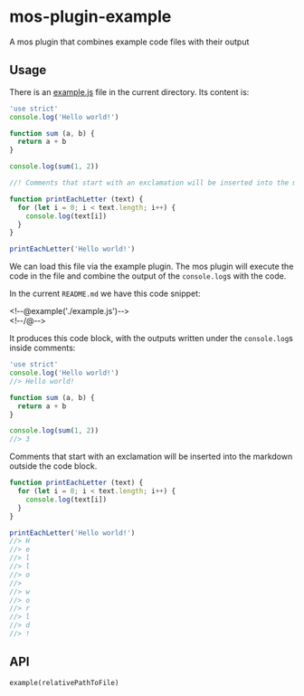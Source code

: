 # mos-plugin-example

A mos plugin that combines example code files with their output


## Usage

There is an [example.js](./example.js) file in the current directory. Its content is:

``` js
'use strict'
console.log('Hello world!')

function sum (a, b) {
  return a + b
}

console.log(sum(1, 2))

//! Comments that start with an exclamation will be inserted into the markdown outside the code block.

function printEachLetter (text) {
  for (let i = 0; i < text.length; i++) {
    console.log(text[i])
  }
}

printEachLetter('Hello world!')
```

We can load this file via the example plugin. The mos plugin will execute the code in the file and combine the output of the `console.log`s with the code.

In the current `README.md` we have this code snippet:

<!&dash;-@example('./example.js')-&dash;>
<br>
<!&dash;-/@-&dash;>

It produces this code block, with the outputs written under the `console.log`s inside comments:

<!--@example('./example.js')-->
``` js
'use strict'
console.log('Hello world!')
//> Hello world!

function sum (a, b) {
  return a + b
}

console.log(sum(1, 2))
//> 3
```

Comments that start with an exclamation will be inserted into the markdown outside the code block.

``` js
function printEachLetter (text) {
  for (let i = 0; i < text.length; i++) {
    console.log(text[i])
  }
}

printEachLetter('Hello world!')
//> H
//> e
//> l
//> l
//> o
//>  
//> w
//> o
//> r
//> l
//> d
//> !
```
<!--/@-->


## API

`example(relativePathToFile)`
